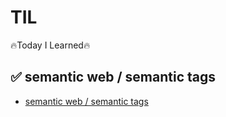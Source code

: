 # TIL
 🔥Today I Learned🔥

## ✅ semantic web / semantic tags
 - <a href="https://velog.io/@hongduhyeon/websemantic-web-semantic-tags">semantic web / semantic tags</a>
